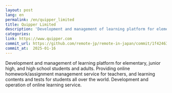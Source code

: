 ```yaml
---
layout: post
lang: en
permalink: /en/quipper_limited
title: Quipper Limited
description: 'Development and management of learning platform for elementary, junior high, and high school students and adults. Providing online homework/assignment management service for teachers, and learning contents and tests for students all over the world. Development and operation of online learning service.'
categories: 
link: https://www.quipper.com
commit_url: https://github.com/remote-jp/remote-in-japan/commit/1f42463fa278ec6976af90175ef27509a22908f0
commit_at:  2025-01-16
---
```


<p>Development and management of learning platform for elementary, junior high, and high school students and adults. Providing online homework/assignment management service for teachers, and learning contents and tests for students all over the world. Development and operation of online learning service.</p>
